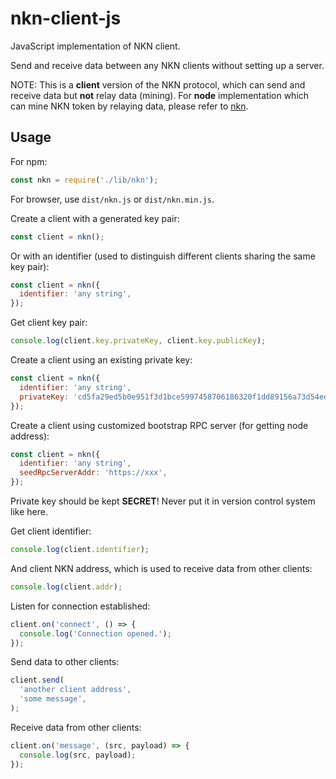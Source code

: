# nkn-client-js

JavaScript implementation of NKN client.

Send and receive data between any NKN clients without setting up a server.

NOTE: This is a **client** version of the NKN protocol, which can send and
receive data but **not** relay data (mining). For **node** implementation which
can mine NKN token by relaying data, please refer to
[nkn](https://github.com/nknorg/nkn/).

## Usage

For npm:

```javascript
const nkn = require('./lib/nkn');
```

For browser, use `dist/nkn.js` or `dist/nkn.min.js`.

Create a client with a generated key pair:

```javascript
const client = nkn();
```

Or with an identifier (used to distinguish different clients sharing the same
key pair):

```javascript
const client = nkn({
  identifier: 'any string',
});
```

Get client key pair:

```javascript
console.log(client.key.privateKey, client.key.publicKey);
```

Create a client using an existing private key:

```javascript
const client = nkn({
  identifier: 'any string',
  privateKey: 'cd5fa29ed5b0e951f3d1bce5997458706186320f1dd89156a73d54ed752a7f37',
});
```

Create a client using customized bootstrap RPC server (for getting node
address):

```javascript
const client = nkn({
  identifier: 'any string',
  seedRpcServerAddr: 'https://xxx',
});
```

Private key should be kept **SECRET**! Never put it in version control system
like here.

Get client identifier:

```javascript
console.log(client.identifier);
```

And client NKN address, which is used to receive data from other clients:

```javascript
console.log(client.addr);
```

Listen for connection established:

```javascript
client.on('connect', () => {
  console.log('Connection opened.');
});
```

Send data to other clients:

```javascript
client.send(
  'another client address',
  'some message',
);
```

Receive data from other clients:

```javascript
client.on('message', (src, payload) => {
  console.log(src, payload);
});
```
